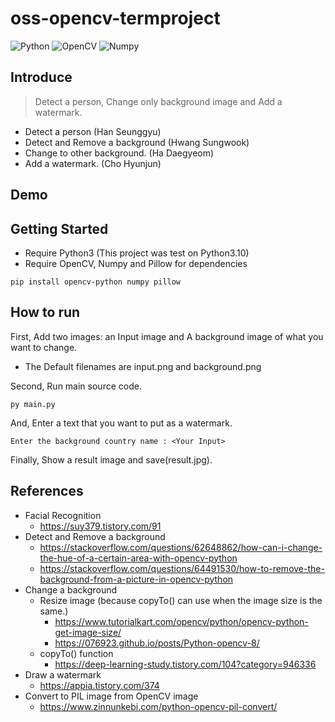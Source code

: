 # oss-opencv-termproject

![Python](https://img.shields.io/badge/python-3670A0?style=for-the-badge&logo=python&logoColor=ffdd54) ![OpenCV](https://img.shields.io/badge/opencv-%23white.svg?style=for-the-badge&logo=opencv&logoColor=white) ![Numpy](https://img.shields.io/badge/Numpy-777BB4?style=for-the-badge&logo=numpy&logoColor=white)

## Introduce

> Detect a person, Change only background image and Add a watermark.

- Detect a person (Han Seunggyu)
- Detect and Remove a background (Hwang Sungwook)
- Change to other background. (Ha Daegyeom)
- Add a watermark. (Cho Hyunjun)

## Demo

## Getting Started

- Require Python3 (This project was test on Python3.10)
- Require OpenCV, Numpy and Pillow for dependencies

```shell
pip install opencv-python numpy pillow
```

## How to run

First, Add two images: an Input image and A background image of what you want to change.

- The Default filenames are input.png and background.png

Second, Run main source code.

```shell
py main.py
```

And, Enter a text that you want to put as a watermark.

```shell
Enter the background country name : <Your Input>
```

Finally, Show a result image and save(result.jpg).

## References

- Facial Recognition
  - https://suy379.tistory.com/91
- Detect and Remove a background
  - https://stackoverflow.com/questions/62648862/how-can-i-change-the-hue-of-a-certain-area-with-opencv-python
  - https://stackoverflow.com/questions/64491530/how-to-remove-the-background-from-a-picture-in-opencv-python
- Change a background
  - Resize image (because copyTo() can use when the image size is the same.)
    - https://www.tutorialkart.com/opencv/python/opencv-python-get-image-size/
    - https://076923.github.io/posts/Python-opencv-8/
  - copyTo() function
    - https://deep-learning-study.tistory.com/104?category=946336
- Draw a watermark
  - https://appia.tistory.com/374
- Convert to PIL image from OpenCV image
  - https://www.zinnunkebi.com/python-opencv-pil-convert/
